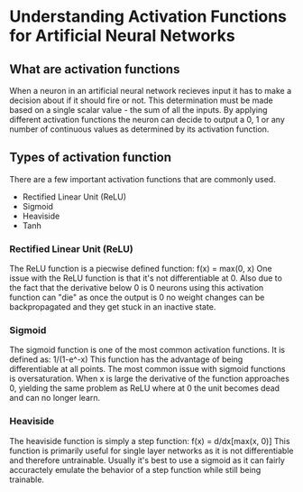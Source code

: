 # Understanding Activation Functions for Artificial Neural Networks

## What are activation functions
When a neuron in an artificial neural network recieves input it has to make a decision about if it should fire or not. This determination must be made based on a single scalar value - the sum of all the inputs. By applying different activation functions the neuron can decide to output a 0, 1 or any number of continuous values as determined by its activation function.

## Types of activation function
There are a few important activation functions that are commonly used.
* Rectified Linear Unit (ReLU)
* Sigmoid
* Heaviside
* Tanh

### Rectified Linear Unit (ReLU)
The ReLU function is a piecwise defined function:
	f(x) = max(0, x)
One issue with the ReLU function is that it's not differentiable at 0. Also due to the fact that the derivative below 0 is 0 neurons using this activation function can "die" as once the output is 0 no weight changes can be backpropagated and they get stuck in an inactive state.

### Sigmoid
The sigmoid function is one of the most common activation functions. It is defined as:
	1/(1-e^-x)
This function has the advantage of being differentiable at all points. The most common issue with sigmoid functions is oversaturation. When x is large the derivative of the function approaches 0, yielding the same problem as ReLU where at 0 the unit becomes dead and can no longer learn.

### Heaviside
The heaviside function is simply a step function:
	f(x) = d/dx[max(x, 0)]
This function is primarily useful for single layer networks as it is not differentiable and therefore untrainable. Usually it's best to use a sigmoid as it can fairly accuractely emulate the behavior of a step function while still being trainable.
